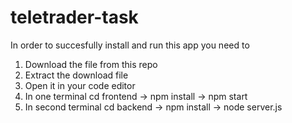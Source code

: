 # teletrader-task

In order to succesfully install and run this app you need to 

1. Download the file from this repo
2. Extract the download file
3. Open it in your code editor
4. In one terminal cd frontend -> npm install -> npm start
5. In second terminal cd backend -> npm install -> node server.js
